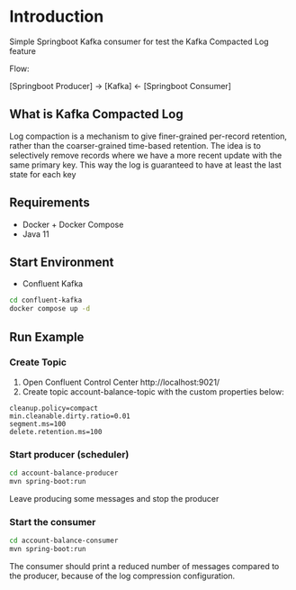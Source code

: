# Introduction

Simple Springboot Kafka consumer for test the Kafka Compacted Log feature

Flow: 

[Springboot Producer] -> [Kafka] <- [Springboot Consumer]

## What is Kafka Compacted Log

Log compaction is a mechanism to give finer-grained per-record retention, rather than the coarser-grained time-based retention. The idea is to selectively remove records where we have a more recent update with the same primary key. This way the log is guaranteed to have at least the last state for each key


## Requirements
* Docker + Docker Compose
* Java 11

## Start Environment
* Confluent Kafka

```sh
cd confluent-kafka
docker compose up -d
```

## Run Example

### Create Topic

1. Open Confluent Control Center http://localhost:9021/
2. Create topic account-balance-topic with the custom properties below:

```properties
cleanup.policy=compact
min.cleanable.dirty.ratio=0.01
segment.ms=100
delete.retention.ms=100
```

### Start producer (scheduler)

```sh
cd account-balance-producer
mvn spring-boot:run

```

Leave producing some messages and stop the producer

### Start the consumer

```sh
cd account-balance-consumer
mvn spring-boot:run

```

The consumer should print a reduced number of messages compared to the producer, because of the log compression configuration.